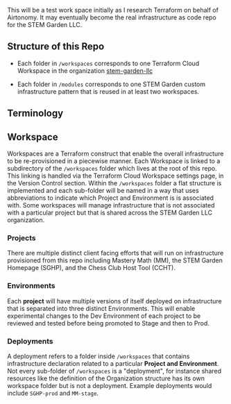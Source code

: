 This will be a test work space initially as I research Terraform on behalf of Airtonomy. It may eventually become the real infrastructure as code repo for the STEM Garden LLC.

## Structure of this Repo

- Each folder in `/workspaces` corresponds to one Terraform Cloud Workspace in the organization [stem-garden-llc](https://app.terraform.io/app/stem-garden-llc/workspaces)

- Each folder in `/modules` corresponds to one STEM Garden custom infrastructure pattern that is reused in at least two workspaces.


## Terminology

## Workspace 

Workspaces are a Terraform construct that enable the overall infrastructure to be re-provisioned in a piecewise manner. Each Workspace is linked to a subdirectory of the `/workspaces` folder which lives at the root of this repo. This linking is handled via the Terraform Cloud Workspace settings page, in the Version Control section. Within the `/workspaces` folder a flat structure is implemented and each sub-folder will be named in a way that uses abbreviations to indicate which Project and Environment is is associated with. Some workspaces will manage infrastructure that is not associated with a particular project but that is shared across the STEM Garden LLC organization. 

### Projects

There are multiple distinct client facing efforts that will run on infrastructure provisioned from this repo including Mastery Math (MM), the STEM Garden Homepage (SGHP), and the Chess Club Host Tool (CCHT). 

### Environments 

Each **project** will have multiple versions of itself deployed on infrastructure that is separated into three distinct Environments. This will enable experimental changes to the Dev Environment of each project to be reviewed and tested before being promoted to Stage and then to Prod. 

### Deployments

A deployment refers to a folder inside `/workspaces` that contains infrastructure declaration related to a particular **Project and Environment**. Not every sub-folder of `/workspaces` is a "deployment", for instance shared resources like the definition of the Organization structure has its own workspace folder but is not a deployment. Example deployments would include `SGHP-prod` and `MM-stage`.


